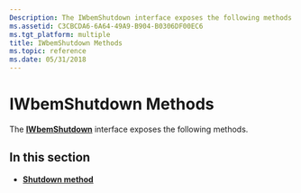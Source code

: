 ```yaml
---
Description: The IWbemShutdown interface exposes the following methods.
ms.assetid: C3CBCDA6-6A64-49A9-B904-B0306DF00EC6
ms.tgt_platform: multiple
title: IWbemShutdown Methods
ms.topic: reference
ms.date: 05/31/2018
---
```


# IWbemShutdown Methods

The [**IWbemShutdown**](/windows/desktop/api/Wbemcli/nn-wbemcli-iwbemshutdown) interface exposes the following methods.

## In this section

-   [**Shutdown method**](/windows/desktop/api/Wbemcli/nf-wbemcli-iwbemshutdown-shutdown)

 

 



